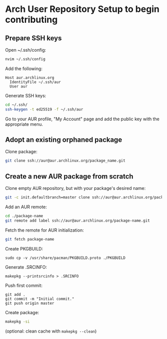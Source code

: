 # Arch User Repository Setup to begin contributing

## Prepare SSH keys

Open ~/.ssh/config:
```bash
nvim ~/.ssh/config
```

Add the following:
```
Host aur.archlinux.org
  IdentityFile ~/.ssh/aur
  User aur
```

Generate SSH keys:
```bash
cd ~/.ssh/
ssh-keygen -t ed25519 -f ~/.ssh/aur
```

Go to your AUR profile, "My Account" page and add the public key with the appropriate menu.

## Adopt an existing orphaned package

Clone package:
```bash
git clone ssh://aur@aur.archlinux.org/package_name.git
```

## Create a new AUR package from scratch

Clone empty AUR repository, but with your package's desired name:
```bash
git -c init.defaultbranch=master clone ssh://aur@aur.archlinux.org/package-name.git ./package-name
```

Add an AUR remote:
```bash
cd ./package-name
git remote add label ssh://aur@aur.archlinux.org/package-name.git
```

Fetch the remote for AUR initialization:
```bash
git fetch package-name
```

Create PKGBUILD:
```
sudo cp -v /usr/share/pacman/PKGBUILD.proto ./PKGBUILD
```

Generate .SRCINFO:
```
makepkg --printsrcinfo > .SRCINFO
```

Push first commit:
```
git add .
git commit -m "Initial commit."
git push origin master
```

Create package:
```bash
makepkg -si
```

(optional: clean cache with `makepkg --clean`)
